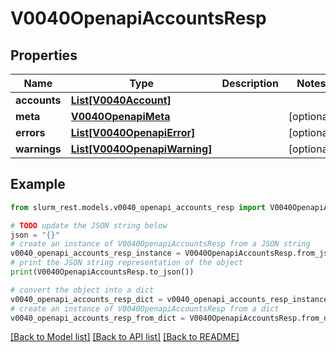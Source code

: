 # V0040OpenapiAccountsResp


## Properties

Name | Type | Description | Notes
------------ | ------------- | ------------- | -------------
**accounts** | [**List[V0040Account]**](V0040Account.md) |  | 
**meta** | [**V0040OpenapiMeta**](V0040OpenapiMeta.md) |  | [optional] 
**errors** | [**List[V0040OpenapiError]**](V0040OpenapiError.md) |  | [optional] 
**warnings** | [**List[V0040OpenapiWarning]**](V0040OpenapiWarning.md) |  | [optional] 

## Example

```python
from slurm_rest.models.v0040_openapi_accounts_resp import V0040OpenapiAccountsResp

# TODO update the JSON string below
json = "{}"
# create an instance of V0040OpenapiAccountsResp from a JSON string
v0040_openapi_accounts_resp_instance = V0040OpenapiAccountsResp.from_json(json)
# print the JSON string representation of the object
print(V0040OpenapiAccountsResp.to_json())

# convert the object into a dict
v0040_openapi_accounts_resp_dict = v0040_openapi_accounts_resp_instance.to_dict()
# create an instance of V0040OpenapiAccountsResp from a dict
v0040_openapi_accounts_resp_from_dict = V0040OpenapiAccountsResp.from_dict(v0040_openapi_accounts_resp_dict)
```
[[Back to Model list]](../README.md#documentation-for-models) [[Back to API list]](../README.md#documentation-for-api-endpoints) [[Back to README]](../README.md)



